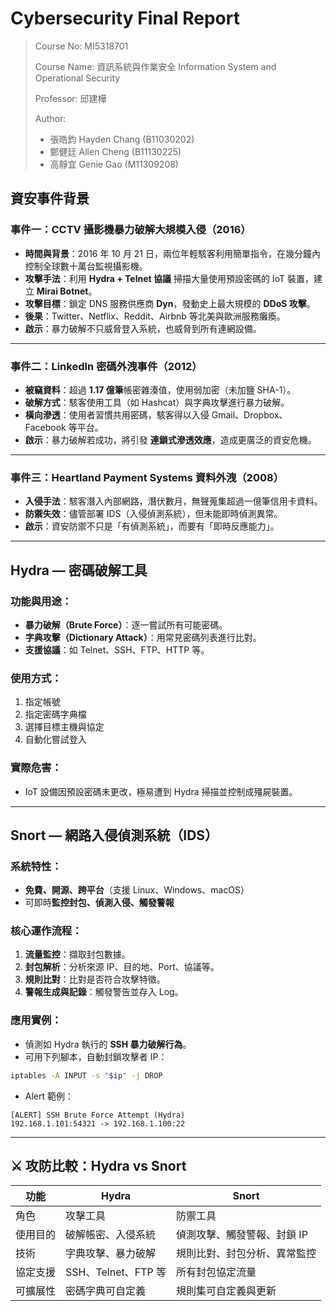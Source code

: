 # Cybersecurity Final Report

> Course No: MI5318701
>
> Course Name: 資訊系統與作業安全 Information System and Operational Security  
>
> Professor: 邱建樺  
>
> Author: 
>
> - 張皓鈞 Hayden Chang (B11030202)  
> - 鄭健廷 Allen Cheng (B11130225)  
> - 高靜宜 Genie Gao (M11309208)

## 資安事件背景

### 事件一：CCTV 攝影機暴力破解大規模入侵（2016）

- **時間與背景**：2016 年 10 月 21 日，兩位年輕駭客利用簡單指令，在幾分鐘內控制全球數十萬台監視攝影機。
- **攻擊手法**：利用 **Hydra + Telnet 協議** 掃描大量使用預設密碼的 IoT 裝置，建立 **Mirai Botnet**。
- **攻擊目標**：鎖定 DNS 服務供應商 **Dyn**，發動史上最大規模的 **DDoS 攻擊**。
- **後果**：Twitter、Netflix、Reddit、Airbnb 等北美與歐洲服務癱瘓。
- **啟示**：暴力破解不只威脅登入系統，也威脅到所有連網設備。

------

### 事件二：LinkedIn 密碼外洩事件（2012）

- **被竊資料**：超過 **1.17 億筆**帳密雜湊值，使用弱加密（未加鹽 SHA-1）。
- **破解方式**：駭客使用工具（如 Hashcat）與字典攻擊進行暴力破解。
- **橫向滲透**：使用者習慣共用密碼，駭客得以入侵 Gmail、Dropbox、Facebook 等平台。
- **啟示**：暴力破解若成功，將引發 **連鎖式滲透效應**，造成更廣泛的資安危機。

------

### 事件三：Heartland Payment Systems 資料外洩（2008）

- **入侵手法**：駭客潛入內部網路，潛伏數月，無聲蒐集超過一億筆信用卡資料。
- **防禦失效**：儘管部署 IDS（入侵偵測系統），但未能即時偵測異常。
- **啟示**：資安防禦不只是「有偵測系統」，而要有「即時反應能力」。

------

## Hydra — 密碼破解工具

### 功能與用途：

- **暴力破解（Brute Force）**：逐一嘗試所有可能密碼。
- **字典攻擊（Dictionary Attack）**：用常見密碼列表進行比對。
- **支援協議**：如 Telnet、SSH、FTP、HTTP 等。

### 使用方式：

1. 指定帳號
2. 指定密碼字典檔
3. 選擇目標主機與協定
4. 自動化嘗試登入

### 實際危害：

- IoT 設備因預設密碼未更改，極易遭到 Hydra 掃描並控制成殭屍裝置。

------

## Snort — 網路入侵偵測系統（IDS）

### 系統特性：

- **免費、開源、跨平台**（支援 Linux、Windows、macOS）
- 可即時**監控封包、偵測入侵、觸發警報**

### 核心運作流程：

1. **流量監控**：擷取封包數據。
2. **封包解析**：分析來源 IP、目的地、Port、協議等。
3. **規則比對**：比對是否符合攻擊特徵。
4. **警報生成與記錄**：觸發警告並存入 Log。

### 應用實例：

- 偵測如 Hydra 執行的 **SSH 暴力破解行為**。
- 可用下列腳本，自動封鎖攻擊者 IP：

```bash
iptables -A INPUT -s "$ip" -j DROP
```

- Alert 範例：

```
[ALERT] SSH Brute Force Attempt (Hydra)
192.168.1.101:54321 -> 192.168.1.100:22
```

------

## ⚔️ 攻防比較：Hydra vs Snort

| 功能     | Hydra               | Snort                        |
| -------- | ------------------- | ---------------------------- |
| 角色     | 攻擊工具            | 防禦工具                     |
| 使用目的 | 破解帳密、入侵系統  | 偵測攻擊、觸發警報、封鎖 IP  |
| 技術     | 字典攻擊、暴力破解  | 規則比對、封包分析、異常監控 |
| 協定支援 | SSH、Telnet、FTP 等 | 所有封包協定流量             |
| 可擴展性 | 密碼字典可自定義    | 規則集可自定義與更新         |

